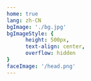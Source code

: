 ```yaml
---
home: true
lang: zh-CN
bgImage: './bg.jpg'
bgImageStyle: {
      height: 500px,
      text-align: center,
      overflow: hidden
}
faceImage: '/head.png'
---
```

